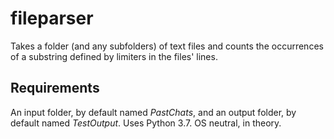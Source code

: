 # fileparser

Takes a folder (and any subfolders) of text files and counts the occurrences of a substring defined by limiters in the files' lines.

## Requirements

An input folder, by default named *PastChats*, and an output folder, by default named *TestOutput*. Uses Python 3.7. OS neutral, in theory.
